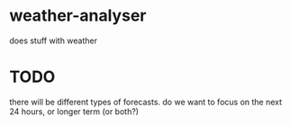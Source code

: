 weather-analyser
================
does stuff with weather

# TODO
there will be different types of forecasts. do we want to focus on the next 24 hours, or longer term (or both?)